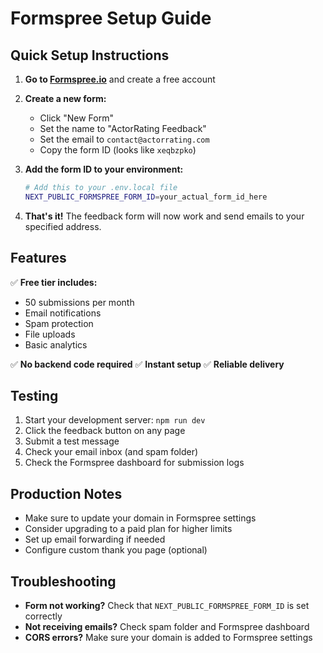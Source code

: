 # Formspree Setup Guide

## Quick Setup Instructions

1. **Go to [Formspree.io](https://formspree.io)** and create a free account

2. **Create a new form:**
   - Click "New Form"
   - Set the name to "ActorRating Feedback"
   - Set the email to `contact@actorrating.com`
   - Copy the form ID (looks like `xeqbzpko`)

3. **Add the form ID to your environment:**

   ```bash
   # Add this to your .env.local file
   NEXT_PUBLIC_FORMSPREE_FORM_ID=your_actual_form_id_here
   ```

4. **That's it!** The feedback form will now work and send emails to your specified address.

## Features

✅ **Free tier includes:**

- 50 submissions per month
- Email notifications
- Spam protection
- File uploads
- Basic analytics

✅ **No backend code required**
✅ **Instant setup**
✅ **Reliable delivery**

## Testing

1. Start your development server: `npm run dev`
2. Click the feedback button on any page
3. Submit a test message
4. Check your email inbox (and spam folder)
5. Check the Formspree dashboard for submission logs

## Production Notes

- Make sure to update your domain in Formspree settings
- Consider upgrading to a paid plan for higher limits
- Set up email forwarding if needed
- Configure custom thank you page (optional)

## Troubleshooting

- **Form not working?** Check that `NEXT_PUBLIC_FORMSPREE_FORM_ID` is set correctly
- **Not receiving emails?** Check spam folder and Formspree dashboard
- **CORS errors?** Make sure your domain is added to Formspree settings
